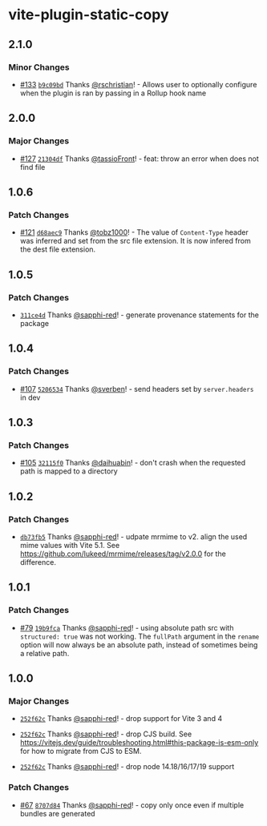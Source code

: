 # vite-plugin-static-copy

## 2.1.0

### Minor Changes

- [#133](https://github.com/sapphi-red/vite-plugin-static-copy/pull/133) [`b9c09bd`](https://github.com/sapphi-red/vite-plugin-static-copy/commit/b9c09bd80d6706113bd4715c3cd68e6819e19f58) Thanks [@rschristian](https://github.com/rschristian)! - Allows user to optionally configure when the plugin is ran by passing in a Rollup hook name

## 2.0.0

### Major Changes

- [#127](https://github.com/sapphi-red/vite-plugin-static-copy/pull/127) [`21304df`](https://github.com/sapphi-red/vite-plugin-static-copy/commit/21304df03f6ad668d316653ee9d48c4fbc633bde) Thanks [@tassioFront](https://github.com/tassioFront)! - feat: throw an error when does not find file

## 1.0.6

### Patch Changes

- [#121](https://github.com/sapphi-red/vite-plugin-static-copy/pull/121) [`d68aec9`](https://github.com/sapphi-red/vite-plugin-static-copy/commit/d68aec950e58b16bac0f5621bf5d9636340109c8) Thanks [@tobz1000](https://github.com/tobz1000)! - The value of `Content-Type` header was inferred and set from the src file extension. It is now infered from the dest file extension.

## 1.0.5

### Patch Changes

- [`311ce4d`](https://github.com/sapphi-red/vite-plugin-static-copy/commit/311ce4d0c253402820d1fccb8d59a9e8a71ce967) Thanks [@sapphi-red](https://github.com/sapphi-red)! - generate provenance statements for the package

## 1.0.4

### Patch Changes

- [#107](https://github.com/sapphi-red/vite-plugin-static-copy/pull/107) [`5206534`](https://github.com/sapphi-red/vite-plugin-static-copy/commit/520653429a0aa2122feee9edbacc2195fd2624e4) Thanks [@sverben](https://github.com/sverben)! - send headers set by `server.headers` in dev

## 1.0.3

### Patch Changes

- [#105](https://github.com/sapphi-red/vite-plugin-static-copy/pull/105) [`32115f0`](https://github.com/sapphi-red/vite-plugin-static-copy/commit/32115f01abc98b9f128c427d1ffb4363860c5a95) Thanks [@daihuabin](https://github.com/daihuabin)! - don't crash when the requested path is mapped to a directory

## 1.0.2

### Patch Changes

- [`db73fb5`](https://github.com/sapphi-red/vite-plugin-static-copy/commit/db73fb50ed471b53cf6fd365443edd163a695e58) Thanks [@sapphi-red](https://github.com/sapphi-red)! - udpate mrmime to v2. align the used mime values with Vite 5.1. See https://github.com/lukeed/mrmime/releases/tag/v2.0.0 for the difference.

## 1.0.1

### Patch Changes

- [#79](https://github.com/sapphi-red/vite-plugin-static-copy/pull/79) [`19b9fca`](https://github.com/sapphi-red/vite-plugin-static-copy/commit/19b9fcade3a3a6b3249f27397a834d5a4c0321cb) Thanks [@sapphi-red](https://github.com/sapphi-red)! - using absolute path src with `structured: true` was not working. The `fullPath` argument in the `rename` option will now always be an absolute path, instead of sometimes being a relative path.

## 1.0.0

### Major Changes

- [`252f62c`](https://github.com/sapphi-red/vite-plugin-static-copy/commit/252f62ce6c3371367b4593b5c940371a88292021) Thanks [@sapphi-red](https://github.com/sapphi-red)! - drop support for Vite 3 and 4

- [`252f62c`](https://github.com/sapphi-red/vite-plugin-static-copy/commit/252f62ce6c3371367b4593b5c940371a88292021) Thanks [@sapphi-red](https://github.com/sapphi-red)! - drop CJS build. See https://vitejs.dev/guide/troubleshooting.html#this-package-is-esm-only for how to migrate from CJS to ESM.

- [`252f62c`](https://github.com/sapphi-red/vite-plugin-static-copy/commit/252f62ce6c3371367b4593b5c940371a88292021) Thanks [@sapphi-red](https://github.com/sapphi-red)! - drop node 14.18/16/17/19 support

### Patch Changes

- [#67](https://github.com/sapphi-red/vite-plugin-static-copy/pull/67) [`8707d84`](https://github.com/sapphi-red/vite-plugin-static-copy/commit/8707d84d478c3b183cf8639d27158aba9318a0c6) Thanks [@sapphi-red](https://github.com/sapphi-red)! - copy only once even if multiple bundles are generated

